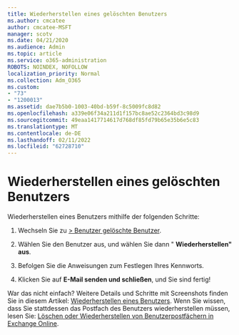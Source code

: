 ```yaml
---
title: Wiederherstellen eines gelöschten Benutzers
ms.author: cmcatee
author: cmcatee-MSFT
manager: scotv
ms.date: 04/21/2020
ms.audience: Admin
ms.topic: article
ms.service: o365-administration
ROBOTS: NOINDEX, NOFOLLOW
localization_priority: Normal
ms.collection: Adm_O365
ms.custom:
- "73"
- "1200013"
ms.assetid: dae7b5b0-1003-40bd-b59f-8c5009fc8d82
ms.openlocfilehash: a339e06f34a211d1f157bc8ae52c2364bd3c98d9
ms.sourcegitcommit: 49eaa1417714617d768df85fd79b65e35b6e5c83
ms.translationtype: MT
ms.contentlocale: de-DE
ms.lasthandoff: 02/11/2022
ms.locfileid: "62728710"
---
```

# <a name="restore-a-deleted-user"></a>Wiederherstellen eines gelöschten Benutzers

Wiederherstellen eines Benutzers mithilfe der folgenden Schritte:
  
1. Wechseln Sie zu [\> Benutzer gelöschte Benutzer](https://admin.microsoft.com/adminportal/home#/deletedusers).

2. Wählen Sie den Benutzer aus, und wählen Sie dann " **Wiederherstellen" aus**.

3. Befolgen Sie die Anweisungen zum Festlegen Ihres Kennworts.

4. Klicken Sie auf **E-Mail senden und schließen**, und Sie sind fertig!

War das nicht einfach? Weitere Details und Schritte mit Screenshots finden Sie in diesem Artikel: [Wiederherstellen eines Benutzers](https://docs.microsoft.com/microsoft-365/admin/add-users/restore-user). Wenn Sie wissen, dass Sie stattdessen das Postfach des Benutzers wiederherstellen müssen, lesen Sie: [Löschen oder Wiederherstellen von Benutzerpostfächern in Exchange Online](https://docs.microsoft.com/exchange/recipients-in-exchange-online/delete-or-restore-mailboxes).